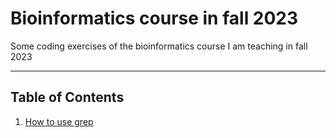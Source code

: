 # Bioinformatics course in fall 2023
Some coding exercises of the bioinformatics course I am teaching in fall 2023

---

## Table of Contents
1. [How to use grep](https://github.com/michaelgruenstaeudl/Bioinformatics_course__Fall2023/blob/main/doc/how_to_use_grep.md)
